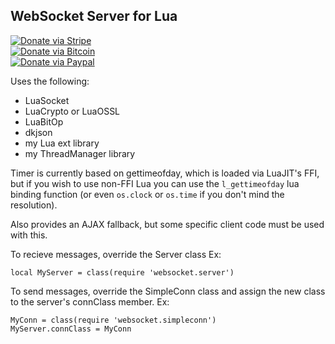 ## WebSocket Server for Lua

[![Donate via Stripe](https://img.shields.io/badge/Donate-Stripe-green.svg)](https://buy.stripe.com/00gbJZ0OdcNs9zi288)<br>
[![Donate via Bitcoin](https://img.shields.io/badge/Donate-Bitcoin-green.svg)](bitcoin:37fsp7qQKU8XoHZGRQvVzQVP8FrEJ73cSJ)<br>
[![Donate via Paypal](https://img.shields.io/badge/Donate-Paypal-green.svg)](https://buy.stripe.com/00gbJZ0OdcNs9zi288)

Uses the following:

- LuaSocket
- LuaCrypto or LuaOSSL
- LuaBitOp
- dkjson
- my Lua ext library
- my ThreadManager library

Timer is currently based on gettimeofday, which is loaded via LuaJIT's FFI, 
but if you wish to use non-FFI Lua you can use the `l_gettimeofday` lua binding function
(or even `os.clock` or `os.time` if you don't mind the resolution).

Also provides an AJAX fallback, but some specific client code must be used with this.

To recieve messages, override the Server class 
Ex:
```
local MyServer = class(require 'websocket.server')
```

To send messages, override the SimpleConn class and assign the new class to the server's connClass member.
Ex:
```
MyConn = class(require 'websocket.simpleconn')
MyServer.connClass = MyConn
```

